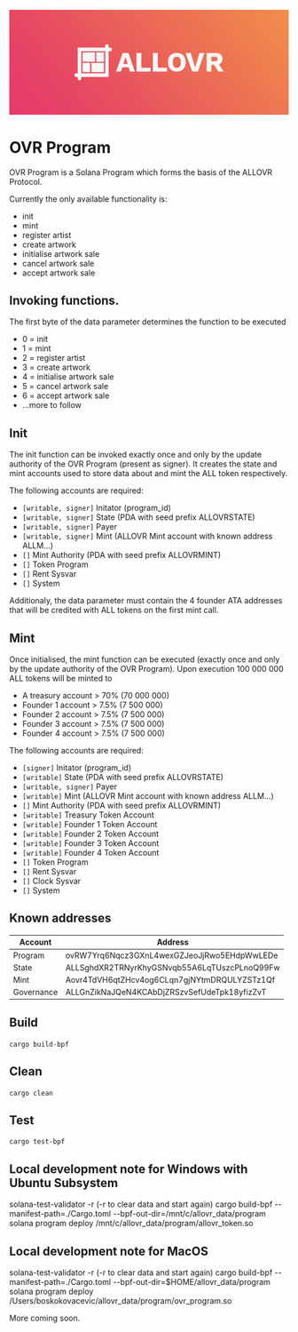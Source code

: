 <p align="center">
    <img src="https://raw.githubusercontent.com/ALLOVRStudios/ovr-program/main/img/banner.jpg" margin="auto" />
</p>

# OVR Program

OVR Program is a Solana Program which forms the basis of the ALLOVR Protocol.

Currently the only available functionality is:

- init
- mint
- register artist
- create artwork
- initialise artwork sale
- cancel artwork sale
- accept artwork sale

## Invoking functions.

The first byte of the data parameter determines the function to be executed

- 0 = init
- 1 = mint
- 2 = register artist
- 3 = create artwork
- 4 = initialise artwork sale
- 5 = cancel artwork sale
- 6 = accept artwork sale
- ...more to follow

## Init

The init function can be invoked exactly once and only by the update authority of the OVR Program (present as signer). It creates the state and mint accounts used to store data about and mint the ALL token respectively.

The following accounts are required:

- `[writable, signer]` Initator (program_id)
- `[writable, signer]` State (PDA with seed prefix ALLOVRSTATE)
- `[writable, signer]` Payer
- `[writable, signer]` Mint (ALLOVR Mint account with known address ALLM...)
- `[]` Mint Authority (PDA with seed prefix ALLOVRMINT)
- `[]` Token Program
- `[]` Rent Sysvar
- `[]` System

Additionaly, the data parameter must contain the 4 founder ATA addresses that will be credited with ALL tokens on the first mint call.

## Mint

Once initialised, the mint function can be executed (exactly once and only by the update authority of the OVR Program). Upon execution 100 000 000 ALL tokens will be minted to

- A treasury account > 70% (70 000 000)
- Founder 1 account > 7.5% (7 500 000)
- Founder 2 account > 7.5% (7 500 000)
- Founder 3 account > 7.5% (7 500 000)
- Founder 4 account > 7.5% (7 500 000)

The following accounts are required:

- `[signer]` Initator (program_id)
- `[writable]` State (PDA with seed prefix ALLOVRSTATE)
- `[writable, signer]` Payer
- `[writable]` Mint (ALLOVR Mint account with known address ALLM...)
- `[]` Mint Authority (PDA with seed prefix ALLOVRMINT)
- `[writable]` Treasury Token Account
- `[writable]` Founder 1 Token Account
- `[writable]` Founder 2 Token Account
- `[writable]` Founder 3 Token Account
- `[writable]` Founder 4 Token Account
- `[]` Token Program
- `[]` Rent Sysvar
- `[]` Clock Sysvar
- `[]` System

## Known addresses

| Account    | Address                                      |
| ---------- | -------------------------------------------- |
| Program    | ovRW7Yrq6Nqcz3GXnL4wexGZJeoJjRwo5EHdpWwLEDe  |
| State      | ALLSghdXR2TRNyrKhyGSNvqb55A6LqTUszcPLnoQ99Fw |
| Mint       | Aovr4TdVH6qtZHcv4og6CLqn7gjNYtmDRQULYZSTz1Qf |
| Governance | ALLGnZikNaJQeN4KCAbDjZRSzvSefUdeTpk18yfizZvT |

## Build

    cargo build-bpf

## Clean

    cargo clean

## Test

    cargo test-bpf

## Local development note for Windows with Ubuntu Subsystem

solana-test-validator -r (-r to clear data and start again)
cargo build-bpf --manifest-path=./Cargo.toml --bpf-out-dir=/mnt/c/allovr_data/program
solana program deploy /mnt/c/allovr_data/program/allovr_token.so

## Local development note for MacOS

solana-test-validator -r (-r to clear data and start again)
cargo build-bpf --manifest-path=./Cargo.toml --bpf-out-dir=$HOME/allovr_data/program
solana program deploy /Users/boskokovacevic/allovr_data/program/ovr_program.so

More coming soon.
